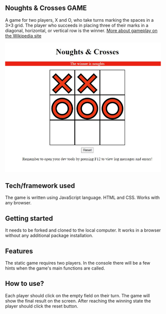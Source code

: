 ## Noughts & Crosses GAME

A game for two players, X and O, who take turns marking the spaces in a 3×3 grid. The player who succeeds in placing three of their marks in a diagonal, horizontal, or vertical row is the winner.
[More about gameplay on the Wikipedia site]("https://en.wikipedia.org/wiki/Tic-tac-toe")

![OXO Game](main.JPG)

## Tech/framework used

The game is written using JavaScript language. HTML and CSS. Works with any browser.

## Getting started

It needs to be forked and cloned to the local computer. It works in a browser without any additional package installation.

## Features

The static game requires two players.
In the console there will be a few hints when the game's main functions are called.

## How to use?

Each player should click on the empty field on their turn. The game will show the final result on the screen. After reaching the winning state the player should click the reset button.
